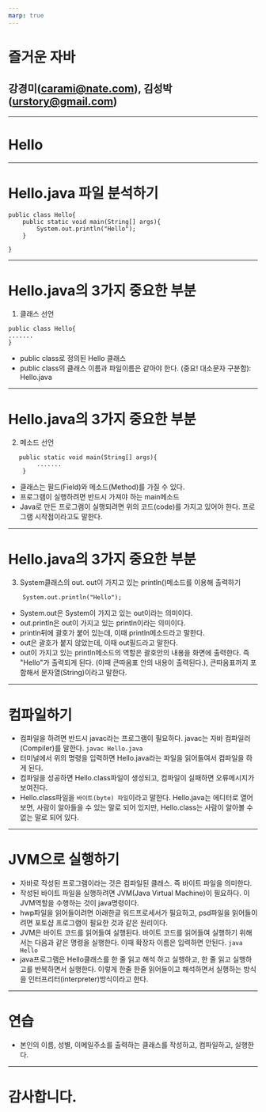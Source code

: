 ```yaml
---
marp: true
---
```


# 즐거운 자바

## 강경미(carami@nate.com), 김성박 (urstory@gmail.com)

---

# Hello

---

# Hello.java 파일 분석하기

```
public class Hello{
    public static void main(String[] args){
        System.out.println("Hello");
    }

}
```

---

# Hello.java의 3가지 중요한 부분

1. 클래스 선언

```
public class Hello{
.......
}
```

- public class로 정의된 Hello 클래스
- public class의 클래스 이름과 파일이름은 같아야 한다. (중요! 대소문자 구분함): Hello.java

---

# Hello.java의 3가지 중요한 부분

2. 메소드 선언

```
   public static void main(String[] args){
        .......
    }
```

- 클래스는 필드(Field)와 메소드(Method)를 가질 수 있다.
- 프로그램이 실행하려면 반드시 가져야 하는 main메소드
- Java로 만든 프로그램이 실행되려면 위의 코드(code)를 가지고 있어야 한다. 프로그램 시작점이라고도 말한다.

---

# Hello.java의 3가지 중요한 부분

3. System클래스의 out. out이 가지고 있는 println()메소드를 이용해 출력하기

```
    System.out.println("Hello");
```

- System.out은 System이 가지고 있는 out이라는 의미이다.
- out.println은 out이 가지고 있는 println이라는 의미이다.
- println뒤에 괄호가 붙어 있는데, 이때 println메소드라고 말한다.
- out은 괄호가 붙지 않았는데, 이때 out필드라고 말한다.
- out이 가지고 있는 println메소드의 역할은 괄호안의 내용을 화면에 출력한다. 즉 "Hello"가 출력되게 된다. (이때 큰따옴표 안의 내용이 출력된다.), 큰따옴표까지 포함해서 문자열(String)이라고 말한다.

---

# 컴파일하기

- 컴파일을 하려면 반드시 javac라는 프로그램이 필요하다. javac는 자바 컴파일러(Compiler)를 말한다.
  `javac Hello.java`
- 터미널에서 위의 명령을 입력하면 Hello.java라는 파일을 읽어들여서 컴파일을 하게 된다.
- 컴파일을 성공하면 Hello.class파일이 생성되고, 컴파일이 실패하면 오류메시지가 보여진다.
- Hello.class파일을 `바이트(byte) 파일`이라고 말한다. Hello.java는 에디터로 열어보면, 사람이 알아들을 수 있는 말로 되어 있지만, Hello.class는 사람이 알아볼 수 없는 말로 되어 있다.

---

# JVM으로 실행하기

- 자바로 작성된 프로그램이라는 것은 컴파일된 클래스. 즉 바이트 파일을 의미한다.
- 작성된 바이트 파일을 실행하려면 JVM(Java Virtual Machine)이 필요하다. 이 JVM역할을 수행하는 것이 java명령이다.
- hwp파일을 읽어들이려면 아래한글 워드프로세서가 필요하고, psd파일을 읽어들이려면 포토샵 프로그램이 필요한 것과 같은 원리이다.
- JVM은 바이트 코드를 읽어들여 실행된다. 바이트 코드를 읽어들여 실행하기 위해서는 다음과 같은 명령을 실행한다. 이때 확장자 이름은 입력하면 안된다.
  `java Hello`
- java프로그램은 Hello클래스를 한 줄 읽고 해석 하고 실행하고, 한 줄 읽고 실행하고를 반복하면서 실행한다. 이렇게 한줄 한줄 읽어들이고 해석하면서 실행하는 방식을 인터프리터(interpreter)방식이라고 한다.

---

# 연습

- 본인의 이름, 성별, 이메일주소를 출력하는 클래스를 작성하고, 컴파일하고, 실행한다.

---

# 감사합니다.
